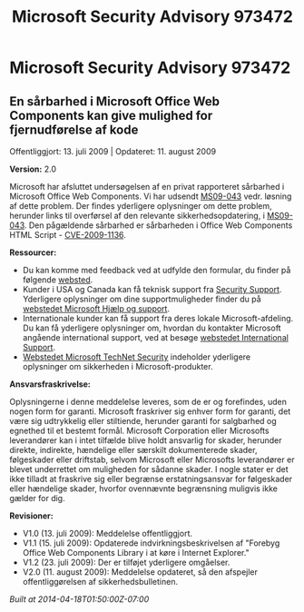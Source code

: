 ﻿---
title: Microsoft Security Advisory 973472
TOCTitle: "973472"
ms:assetid: "973472"
ms:mtpsurl: https://technet.microsoft.com/da-DK/library/973472(v=Security.10)
ms:contentKeyID: 61223915
ms.date: 04/18/2014
mtps_version: v=Security.10
ms.translationtype: HT
---

# Microsoft Security Advisory 973472

## En sårbarhed i Microsoft Office Web Components kan give mulighed for fjernudførelse af kode

Offentliggjort: 13. juli 2009 | Opdateret: 11. august 2009

**Version:** 2.0

Microsoft har afsluttet undersøgelsen af en privat rapporteret sårbarhed i Microsoft Office Web Components. Vi har udsendt [MS09-043](http://go.microsoft.com/fwlink/?linkid=128110) vedr. løsning af dette problem. Der findes yderligere oplysninger om dette problem, herunder links til overførsel af den relevante sikkerhedsopdatering, i [MS09-043](http://go.microsoft.com/fwlink/?linkid=128110). Den pågældende sårbarhed er sårbarheden i Office Web Components HTML Script - [CVE-2009-1136](http://www.cve.mitre.org/cgi-bin/cvename.cgi?name=cve-2006-1136).

**Ressourcer:**

  - Du kan komme med feedback ved at udfylde den formular, du finder på følgende [websted](https://support.microsoft.com/common/survey.aspx?scid=sw;en;1257&amp;showpage=1&amp;ws=technet&amp;sd=tech).
  - Kunder i USA og Canada kan få teknisk support fra [Security Support](http://go.microsoft.com/fwlink/?linkid=21131). Yderligere oplysninger om dine supportmuligheder finder du på [webstedet Microsoft Hjælp og support](http://support.microsoft.com/).
  - Internationale kunder kan få support fra deres lokale Microsoft-afdeling. Du kan få yderligere oplysninger om, hvordan du kontakter Microsoft angående international support, ved at besøge [webstedet International Support](http://go.microsoft.com/fwlink/?linkid=21155).
  - [Webstedet Microsoft TechNet Security](http://go.microsoft.com/fwlink/?linkid=21132) indeholder yderligere oplysninger om sikkerheden i Microsoft-produkter.

**Ansvarsfraskrivelse:**

Oplysningerne i denne meddelelse leveres, som de er og forefindes, uden nogen form for garanti. Microsoft fraskriver sig enhver form for garanti, det være sig udtrykkelig eller stiltiende, herunder garanti for salgbarhed og egnethed til et bestemt formål. Microsoft Corporation eller Microsofts leverandører kan i intet tilfælde blive holdt ansvarlig for skader, herunder direkte, indirekte, hændelige eller særskilt dokumenterede skader, følgeskader eller driftstab, selvom Microsoft eller Microsofts leverandører er blevet underrettet om muligheden for sådanne skader. I nogle stater er det ikke tilladt at fraskrive sig eller begrænse erstatningsansvar for følgeskader eller hændelige skader, hvorfor ovennævnte begrænsning muligvis ikke gælder for dig.

**Revisioner:**

  - V1.0 (13. juli 2009): Meddelelse offentliggjort.
  - V1.1 (15. juli 2009): Opdaterede indvirkningsbeskrivelsen af "Forebyg Office Web Components Library i at køre i Internet Explorer."
  - V1.2 (23. juli 2009): Der er tilføjet yderligere omgåelser.
  - V2.0 (11. august 2009): Meddelelse opdateret, så den afspejler offentliggørelsen af sikkerhedsbulletinen.

*Built at 2014-04-18T01:50:00Z-07:00*

